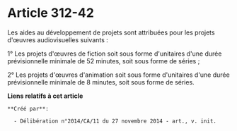 # Article 312-42

Les aides au développement de projets sont attribuées pour les projets d'œuvres audiovisuelles suivants : 

1° Les projets d'œuvres de fiction soit sous forme d'unitaires d'une durée prévisionnelle minimale de 52 minutes, soit sous
forme de séries ; 

2° Les projets d'œuvres d'animation soit sous forme d'unitaires d'une durée prévisionnelle minimale de 8 minutes, soit sous
forme de séries.

**Liens relatifs à cet article**

	**Créé par**:

	  - Délibération n°2014/CA/11 du 27 novembre 2014 - art., v. init.
